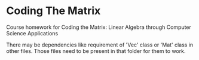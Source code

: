 # Coding The Matrix
Course homework for Coding the Matrix: Linear Algebra through Computer Science Applications

There may be dependencies like requirement of 'Vec' class or 'Mat' class in other files. Those files need to be present in that folder for them to work.
